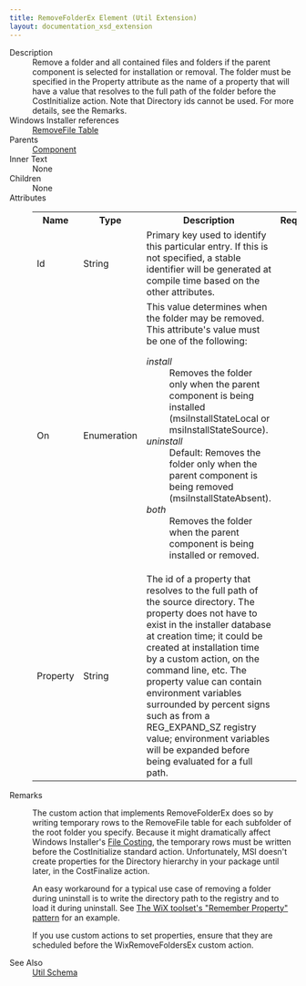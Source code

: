 ```yaml
---
title: RemoveFolderEx Element (Util Extension)
layout: documentation_xsd_extension
---
```

<dl>
  <dt>Description</dt>
  <dd>               Remove a folder and all contained files and folders if the parent component is selected for installation or removal.               The folder must be specified in the Property attribute as the name of a property that will have a value that resolves                to the full path of the folder before the CostInitialize action. Note that Directory ids cannot be used.                For more details, see the Remarks.           </dd>
  <dt>Windows Installer references</dt>
  <dd>
    <a href="http://msdn.microsoft.com/library/aa371201.aspx" target="_blank">RemoveFile Table</a>
  </dd>
  <dt>Parents</dt>
  <dd>
    <a href="../component/">Component</a>
  </dd>
  <dt>Inner Text</dt>
  <dd>None</dd>
  <dt>Children</dt>
  <dd>None</dd>
  <dt>Attributes</dt>
  <dd>
    <table cellspacing="0" cellpadding="0" class="schema">
      <tr>
        <th width="15%">Name</th>
        <th width="15%">Type</th>
        <th width="65%">Description</th>
        <th width="15%">Required</th>
      </tr>
      <tr>
        <td>Id</td>
        <td>String</td>
        <td>Primary key used to identify this particular entry. If this is not specified, a stable identifier                   will be generated at compile time based on the other attributes.</td>
        <td>&nbsp;</td>
      </tr>
      <tr>
        <td>On</td>
        <td>Enumeration</td>
        <td>                       This value determines when the folder may be removed.                     This attribute's value must be one of the following:<dl><dt class="enumerationValue"><dfn>install</dfn></dt><dd>                                   Removes the folder only when the parent component is being installed (msiInstallStateLocal or msiInstallStateSource).                               </dd><dt class="enumerationValue"><dfn>uninstall</dfn></dt><dd>                                   Default: Removes the folder only when the parent component is being removed (msiInstallStateAbsent).                               </dd><dt class="enumerationValue"><dfn>both</dfn></dt><dd>                                   Removes the folder when the parent component is being installed or removed.                               </dd></dl></td>
        <td>&nbsp;</td>
      </tr>
      <tr>
        <td>Property</td>
        <td>String</td>
        <td>                       The id of a property that resolves to the full path of the source directory.  The property does not have                       to exist in the installer database at creation time; it could be created at installation time by a custom                       action, on the command line, etc. The property value can contain environment variables surrounded by                        percent signs such as from a REG_EXPAND_SZ registry value; environment variables will be expanded before                        being evaluated for a full path.                   </td>
        <td>&nbsp;</td>
      </tr>
    </table>
  </dd>
  <dt>Remarks</dt>
  <dd><p>The custom action that implements RemoveFolderEx does so by writing temporary rows to the RemoveFile table                 for each subfolder of the root folder you specify. Because it might dramatically affect Windows Installer's                 <a href="http://msdn.microsoft.com/en-us/library/aa368593.aspx">File Costing</a>,                  the temporary rows must be written before the CostInitialize standard action. Unfortunately, MSI doesn't                 create properties for the Directory hierarchy in your package until later, in the CostFinalize action.</p><p>An easy workaround for a typical use case of removing a folder during uninstall is to write the directory                 path to the registry and to load it during uninstall. See                  <a href="http://robmensching.com/blog/posts/2010/5/2/the-wix-toolsets-remember-property-pattern">The WiX toolset's "Remember Property" pattern</a>                 for an example.</p><p>If you use custom actions to set properties, ensure that they are scheduled before the WixRemoveFoldersEx custom action.</p></dd>
  <dt>See Also</dt>
  <dd>
    <a href="../util">Util Schema</a>
  </dd>
</dl>
